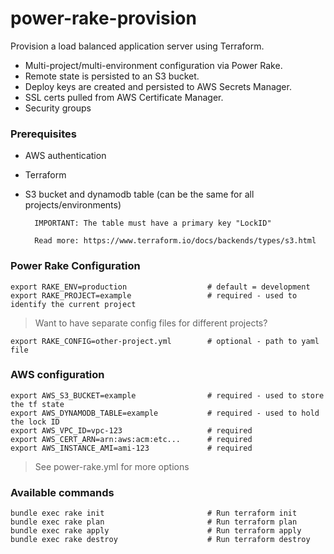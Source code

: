 # power-rake-provision
Provision a load balanced application server using Terraform.

- Multi-project/multi-environment configuration via Power Rake.
- Remote state is persisted to an S3 bucket.
- Deploy keys are created and persisted to AWS Secrets Manager.
- SSL certs pulled from AWS Certificate Manager.
- Security groups 

### Prerequisites 
- AWS authentication
- Terraform
- S3 bucket and dynamodb table (can be the same for all projects/environments)

        IMPORTANT: The table must have a primary key "LockID"
      
        Read more: https://www.terraform.io/docs/backends/types/s3.html

### Power Rake Configuration

```
export RAKE_ENV=production                  # default = development
export RAKE_PROJECT=example                 # required - used to identify the current project
```

> Want to have separate config files for different projects?

```
export RAKE_CONFIG=other-project.yml        # optional - path to yaml file
```

### AWS configuration

```
export AWS_S3_BUCKET=example                # required - used to store the tf state
export AWS_DYNAMODB_TABLE=example           # required - used to hold the lock ID
export AWS_VPC_ID=vpc-123                   # required
export AWS_CERT_ARN=arn:aws:acm:etc...      # required
export AWS_INSTANCE_AMI=ami-123             # required
```

> See power-rake.yml for more options


### Available commands

```
bundle exec rake init                       # Run terraform init
bundle exec rake plan                       # Run terraform plan
bundle exec rake apply                      # Run terraform apply
bundle exec rake destroy                    # Run terraform destroy
```
